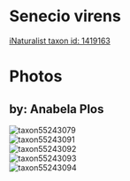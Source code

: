 
Senecio virens
==============
  
[iNaturalist taxon id: 1419163](https://www.inaturalist.org/taxa/1419163)
# Photos

## by: Anabela Plos
  
![taxon55243079](https://inaturalist-open-data.s3.amazonaws.com/photos/59645724/medium.jpeg)  
![taxon55243091](https://inaturalist-open-data.s3.amazonaws.com/photos/59645753/medium.jpeg)  
![taxon55243092](https://inaturalist-open-data.s3.amazonaws.com/photos/59645754/medium.jpeg)  
![taxon55243093](https://inaturalist-open-data.s3.amazonaws.com/photos/59645755/medium.jpeg)  
![taxon55243094](https://inaturalist-open-data.s3.amazonaws.com/photos/59645756/medium.jpeg)